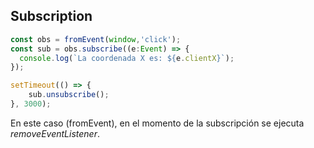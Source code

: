 ## Subscription

```typescript
const obs = fromEvent(window,'click');
const sub = obs.subscribe((e:Event) => {
  console.log(`La coordenada X es: ${e.clientX}`);
});

setTimeout(() => {
    sub.unsubscribe();
}, 3000);
```

En este caso (fromEvent), en el momento de la subscripción se ejecuta _removeEventListener_.
